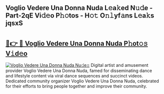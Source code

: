 ## Voglio Vedere Una Donna Nuda L𝚎a𝚔ed N𝚞𝚍e - Part-2qE Vi𝚍𝚎o P𝚑𝚘tos - H𝚘𝚝 O𝚗𝚕yf𝚊ns L𝚎a𝚔s jqsxS

# <h2><a href="http://kf8yjz.oniu.top/?m=Voglio+Vedere+Una+Donna+Nuda">🔗👉 🔴 Voglio Vedere Una Donna Nuda P𝚑ot𝚘𝚜 V𝚒d𝚎o</a></h2>

[![Voglio Vedere Una Donna Nuda Nu𝚍e𝚜](https://i.imgur.com/0qMVB7G.gif)](http://kf8yjz.oniu.top/?m=Voglio+Vedere+Una+Donna+Nuda)
Digital artist and amusement provider Voglio Vedere Una Donna Nuda, famed for disseminating dance and lifestyle content via viral dance sequences and succinct videos. Dedicated community organizer Voglio Vedere Una Donna Nuda, celebrated for their efforts to bring people together and improve their community.  
